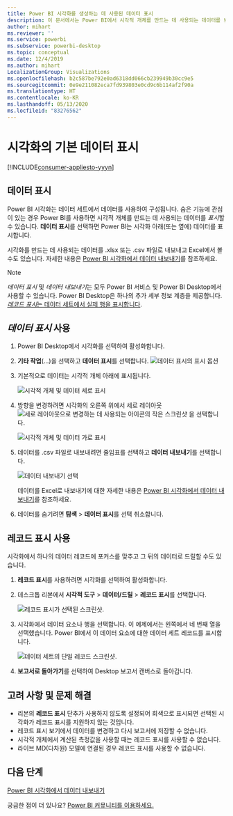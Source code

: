 ```yaml
---
title: Power BI 시각화를 생성하는 데 사용된 데이터 표시
description: 이 문서에서는 Power BI에서 시각적 개체를 만드는 데 사용되는 데이터를 보는 방법 및 해당 데이터를 .csv 파일로 내보내는 방법을 설명합니다.
author: mihart
ms.reviewer: ''
ms.service: powerbi
ms.subservice: powerbi-desktop
ms.topic: conceptual
ms.date: 12/4/2019
ms.author: mihart
LocalizationGroup: Visualizations
ms.openlocfilehash: b2c587be792e0ad6318dd066cb239949b30cc9e5
ms.sourcegitcommit: 0e9e211082eca7fd939803e0cd9c6b114af2f90a
ms.translationtype: HT
ms.contentlocale: ko-KR
ms.lasthandoff: 05/13/2020
ms.locfileid: "83276562"
---
```

# <a name="display-a-visualizations-underlying-data"></a>시각화의 기본 데이터 표시

[!INCLUDE[consumer-appliesto-yyyn](../includes/consumer-appliesto-nyyn.md)]    

## <a name="show-data"></a>데이터 표시
Power BI 시각화는 데이터 세트에서 데이터를 사용하여 구성됩니다. 숨은 기능에 관심이 있는 경우 Power BI를 사용하면 시각적 개체를 만드는 데 사용되는 데이터를 *표시*할 수 있습니다. **데이터 표시**를 선택하면 Power BI는 시각화 아래(또는 옆에) 데이터를 표시합니다.

시각화를 만드는 데 사용되는 데이터를 .xlsx 또는 .csv 파일로 내보내고 Excel에서 볼 수도 있습니다. 자세한 내용은 [Power BI 시각화에서 데이터 내보내기](power-bi-visualization-export-data.md)를 참조하세요.

> [!NOTE]
> *데이터 표시* 및 *데이터 내보내기*는 모두 Power BI 서비스 및 Power BI Desktop에서 사용할 수 있습니다. Power BI Desktop은 하나의 추가 세부 정보 계층을 제공합니다. [*레코드 표시*는 데이터 세트에서 실제 행을 표시합니다](../create-reports/desktop-see-data-see-records.md).
> 
> 

## <a name="using-show-data"></a>*데이터 표시* 사용 
1. Power BI Desktop에서 시각화를 선택하여 활성화합니다.

2. **기타 작업**(...)을 선택하고 **데이터 표시**를 선택합니다. 
    ![데이터 표시의 표시 옵션](media/service-reports-show-data/power-bi-more-action.png)


3. 기본적으로 데이터는 시각적 개체 아래에 표시됩니다.
   
   ![시각적 개체 및 데이터 세로 표시](media/service-reports-show-data/power-bi-show-data-below.png)

4. 방향을 변경하려면 시각화의 오른쪽 위에서 세로 레이아웃 ![세로 레이아웃으로 변경하는 데 사용되는 아이콘의 작은 스크린샷](media/service-reports-show-data/power-bi-vertical-icon-new.png) 을 선택합니다.
   
   ![시각적 개체 및 데이터 가로 표시](media/service-reports-show-data/power-bi-show-data-side.png)
5. 데이터를 .csv 파일로 내보내려면 줄임표를 선택하고 **데이터 내보내기**를 선택합니다.
   
    ![데이터 내보내기 선택](media/service-reports-show-data/power-bi-export-data-new.png)
   
    데이터를 Excel로 내보내기에 대한 자세한 내용은 [Power BI 시각화에서 데이터 내보내기](power-bi-visualization-export-data.md)를 참조하세요.
6. 데이터를 숨기려면 **탐색** > **데이터 표시**를 선택 취소합니다.

## <a name="using-show-records"></a>레코드 표시 사용
시각화에서 하나의 데이터 레코드에 포커스를 맞추고 그 뒤의 데이터로 드릴할 수도 있습니다. 

1. **레코드 표시**를 사용하려면 시각화를 선택하여 활성화합니다. 

2. 데스크톱 리본에서 **시각적 도구** > **데이터/드릴** > **레코드 표시**를 선택합니다. 

    ![레코드 표시가 선택된 스크린샷.](media/service-reports-show-data/power-bi-see-record.png)

3. 시각화에서 데이터 요소나 행을 선택합니다. 이 예제에서는 왼쪽에서 네 번째 열을 선택했습니다. Power BI에서 이 데이터 요소에 대한 데이터 세트 레코드를 표시합니다.

    ![데이터 세트의 단일 레코드 스크린샷.](media/service-reports-show-data/power-bi-row.png)

4. **보고서로 돌아가기**를 선택하여 Desktop 보고서 캔버스로 돌아갑니다. 

## <a name="considerations-and-troubleshooting"></a>고려 사항 및 문제 해결

- 리본의 **레코드 표시** 단추가 사용하지 않도록 설정되어 회색으로 표시되면 선택된 시각화가 레코드 표시를 지원하지 않는 것입니다.
- 레코드 표시 보기에서 데이터를 변경하고 다시 보고서에 저장할 수 없습니다.
- 시각적 개체에서 계산된 측정값을 사용할 때는 레코드 표시를 사용할 수 없습니다.
- 라이브 MD(다차원) 모델에 연결된 경우 레코드 표시를 사용할 수 없습니다.  

## <a name="next-steps"></a>다음 단계
[Power BI 시각화에서 데이터 내보내기](power-bi-visualization-export-data.md)    

궁금한 점이 더 있나요? [Power BI 커뮤니티를 이용하세요.](https://community.powerbi.com/)


